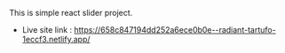 This is simple react slider project.
* Live site link : https://658c847194dd252a6ece0b0e--radiant-tartufo-1eccf3.netlify.app/